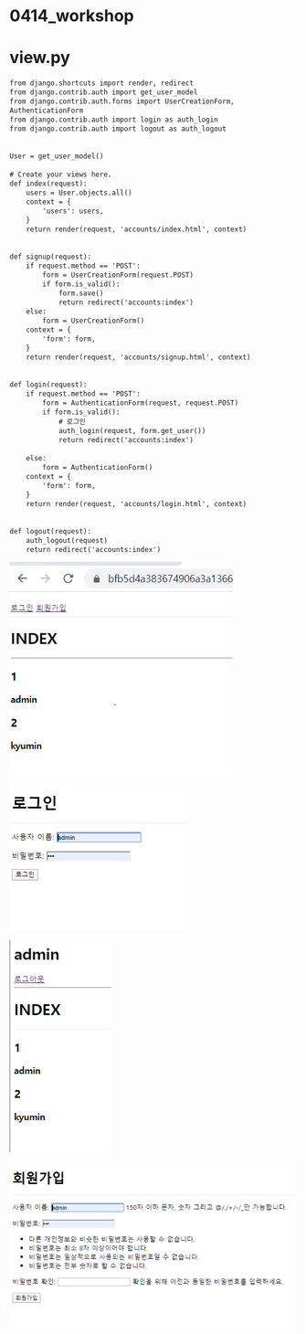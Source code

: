 # 0414_workshop

# view.py

```
from django.shortcuts import render, redirect
from django.contrib.auth import get_user_model
from django.contrib.auth.forms import UserCreationForm, AuthenticationForm
from django.contrib.auth import login as auth_login
from django.contrib.auth import logout as auth_logout


User = get_user_model()

# Create your views here.
def index(request):
    users = User.objects.all()
    context = {
        'users': users,
    }
    return render(request, 'accounts/index.html', context)


def signup(request):
    if request.method == 'POST':
        form = UserCreationForm(request.POST)
        if form.is_valid():
            form.save()
            return redirect('accounts:index')
    else:
        form = UserCreationForm()
    context = {
        'form': form,
    }
    return render(request, 'accounts/signup.html', context)


def login(request):
    if request.method == 'POST':
        form = AuthenticationForm(request, request.POST)
        if form.is_valid():
            # 로그인
            auth_login(request, form.get_user())
            return redirect('accounts:index')

    else:
        form = AuthenticationForm()
    context = {
        'form': form,
    }
    return render(request, 'accounts/login.html', context)


def logout(request):
    auth_logout(request)
    return redirect('accounts:index')
```



![image-20200414151226382](0414_workshop.assets/image-20200414151226382.png)

![image-20200414151240626](0414_workshop.assets/image-20200414151240626.png)

![image-20200414151256142](0414_workshop.assets/image-20200414151256142.png)

![image-20200414151307815](0414_workshop.assets/image-20200414151307815.png)